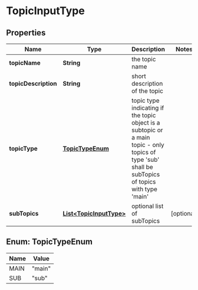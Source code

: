 
# TopicInputType

## Properties
Name | Type | Description | Notes
------------ | ------------- | ------------- | -------------
**topicName** | **String** | the topic name | 
**topicDescription** | **String** | short description of the topic | 
**topicType** | [**TopicTypeEnum**](#TopicTypeEnum) | topic type indicating if the topic object is a subtopic or a main topic - only topics of type &#39;sub&#39; shall be subTopics of topics with type &#39;main&#39; | 
**subTopics** | [**List&lt;TopicInputType&gt;**](TopicInputType.md) | optional list of subTopics |  [optional]


<a name="TopicTypeEnum"></a>
## Enum: TopicTypeEnum
Name | Value
---- | -----
MAIN | &quot;main&quot;
SUB | &quot;sub&quot;



